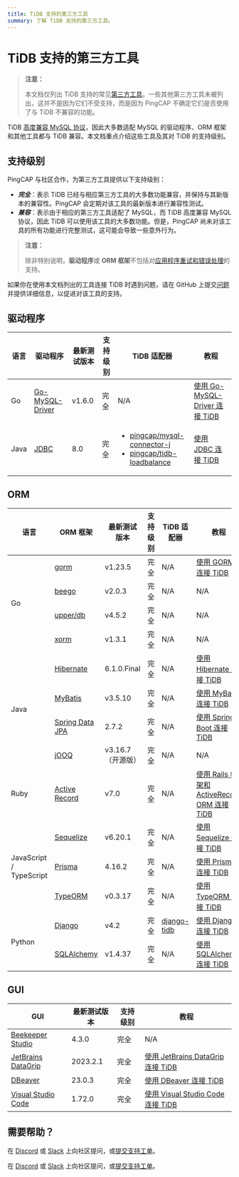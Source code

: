```yaml
---
title: TiDB 支持的第三方工具
summary: 了解 TiDB 支持的第三方工具。
---
```


# TiDB 支持的第三方工具

> **注意：**
>
> 本文档仅列出 TiDB 支持的常见[第三方工具](https://en.wikipedia.org/wiki/Third-party_source)。一些其他第三方工具未被列出，这并不是因为它们不受支持，而是因为 PingCAP 不确定它们是否使用了与 TiDB 不兼容的功能。

TiDB [高度兼容 MySQL 协议](/mysql-compatibility.md)，因此大多数适配 MySQL 的驱动程序、ORM 框架和其他工具都与 TiDB 兼容。本文档重点介绍这些工具及其对 TiDB 的支持级别。

## 支持级别

PingCAP 与社区合作，为第三方工具提供以下支持级别：

- **_完全_**：表示 TiDB 已经与相应第三方工具的大多数功能兼容，并保持与其新版本的兼容性。PingCAP 会定期对该工具的最新版本进行兼容性测试。
- **_兼容_**：表示由于相应的第三方工具适配了 MySQL，而 TiDB 高度兼容 MySQL 协议，因此 TiDB 可以使用该工具的大多数功能。但是，PingCAP 尚未对该工具的所有功能进行完整测试，这可能会导致一些意外行为。

> **注意：**
>
> 除非特别说明，**驱动程序**或 **ORM 框架**不包括对[应用程序重试和错误处理](/develop/dev-guide-transaction-troubleshoot.md#application-retry-and-error-handling)的支持。

如果你在使用本文档列出的工具连接 TiDB 时遇到问题，请在 GitHub 上提交[问题](https://github.com/pingcap/tidb/issues/new?assignees=&labels=type%2Fquestion&template=general-question.md)并提供详细信息，以促进对该工具的支持。

## 驱动程序

<table>
   <thead>
      <tr>
         <th>语言</th>
         <th>驱动程序</th>
         <th>最新测试版本</th>
         <th>支持级别</th>
         <th>TiDB 适配器</th>
         <th>教程</th>
      </tr>
   </thead>
   <tbody>
      <tr>
         <td>Go</td>
         <td><a href="https://github.com/go-sql-driver/mysql" target="_blank" referrerpolicy="no-referrer-when-downgrade">Go-MySQL-Driver</a></td>
         <td>v1.6.0</td>
         <td>完全</td>
         <td>N/A</td>
         <td><a href="/tidb/v8.1/dev-guide-sample-application-golang-sql-driver">使用 Go-MySQL-Driver 连接 TiDB</a></td>
      </tr>
      <tr>
         <td>Java</td>
         <td><a href="https://dev.mysql.com/downloads/connector/j/" target="_blank" referrerpolicy="no-referrer-when-downgrade">JDBC</a></td>
         <td>8.0</td>
         <td>完全</td>
         <td>
            <ul>
               <li><a href="/tidb/v8.1/dev-guide-choose-driver-or-orm#java-drivers" data-href="/tidb/v8.1/dev-guide-choose-driver-or-orm#java-drivers">pingcap/mysql-connector-j</a></li>
               <li><a href="/tidb/v8.1/dev-guide-choose-driver-or-orm#tidb-loadbalance" data-href="/tidb/v8.1/dev-guide-choose-driver-or-orm#tidb-loadbalance">pingcap/tidb-loadbalance</a></li>
            </ul>
         </td>
         <td><a href="/tidb/v8.1/dev-guide-sample-application-java-jdbc">使用 JDBC 连接 TiDB</a></td>
      </tr>
   </tbody>
</table>

## ORM

<table>
   <thead>
      <tr>
         <th>语言</th>
         <th>ORM 框架</th>
         <th>最新测试版本</th>
         <th>支持级别</th>
         <th>TiDB 适配器</th>
         <th>教程</th>
      </tr>
   </thead>
   <tbody>
      <tr>
         <td rowspan="4">Go</td>
         <td><a href="https://github.com/go-gorm/gorm" target="_blank" referrerpolicy="no-referrer-when-downgrade">gorm</a></td>
         <td>v1.23.5</td>
         <td>完全</td>
         <td>N/A</td>
         <td><a href="/tidb/v8.1/dev-guide-sample-application-golang-gorm">使用 GORM 连接 TiDB</a></td>
      </tr>
      <tr>
         <td><a href="https://github.com/beego/beego" target="_blank" referrerpolicy="no-referrer-when-downgrade">beego</a></td>
         <td>v2.0.3</td>
         <td>完全</td>
         <td>N/A</td>
         <td>N/A</td>
      </tr>
      <tr>
         <td><a href="https://github.com/upper/db" target="_blank" referrerpolicy="no-referrer-when-downgrade">upper/db</a></td>
         <td>v4.5.2</td>
         <td>完全</td>
         <td>N/A</td>
         <td>N/A</td>
      </tr>
      <tr>
         <td><a href="https://gitea.com/xorm/xorm" target="_blank" referrerpolicy="no-referrer-when-downgrade">xorm</a></td>
         <td>v1.3.1</td>
         <td>完全</td>
         <td>N/A</td>
         <td>N/A</td>
      </tr>
      <tr>
         <td rowspan="4">Java</td>
         <td><a href="https://hibernate.org/orm/" target="_blank" referrerpolicy="no-referrer-when-downgrade">Hibernate</a></td>
         <td>6.1.0.Final</td>
         <td>完全</td>
         <td>N/A</td>
         <td><a href="/tidb/v8.1/dev-guide-sample-application-java-hibernate">使用 Hibernate 连接 TiDB</a></td>
      </tr>
      <tr>
         <td><a href="https://mybatis.org/mybatis-3/" target="_blank" referrerpolicy="no-referrer-when-downgrade">MyBatis</a></td>
         <td>v3.5.10</td>
         <td>完全</td>
         <td>N/A</td>
         <td><a href="/tidb/v8.1/dev-guide-sample-application-java-mybatis">使用 MyBatis 连接 TiDB</a></td>
      </tr>
      <tr>
         <td><a href="https://spring.io/projects/spring-data-jpa/" target="_blank" referrerpolicy="no-referrer-when-downgrade">Spring Data JPA</a></td>
         <td>2.7.2</td>
         <td>完全</td>
         <td>N/A</td>
         <td><a href="/tidb/v8.1/dev-guide-sample-application-java-spring-boot">使用 Spring Boot 连接 TiDB</a></td>
      </tr>
      <tr>
         <td><a href="https://github.com/jOOQ/jOOQ" target="_blank" referrerpolicy="no-referrer-when-downgrade">jOOQ</a></td>
         <td>v3.16.7（开源版）</td>
         <td>完全</td>
         <td>N/A</td>
         <td>N/A</td>
      </tr>
      <tr>
         <td>Ruby</td>
         <td><a href="https://guides.rubyonrails.org/active_record_basics.html" target="_blank" referrerpolicy="no-referrer-when-downgrade">Active Record</a></td>
         <td>v7.0</td>
         <td>完全</td>
         <td>N/A</td>
         <td><a href="/tidb/v8.1/dev-guide-sample-application-ruby-rails">使用 Rails 框架和 ActiveRecord ORM 连接 TiDB</a></td>
      </tr>
      <tr>
         <td rowspan="3">JavaScript / TypeScript</td>
         <td><a href="https://sequelize.org/" target="_blank" referrerpolicy="no-referrer-when-downgrade">Sequelize</a></td>
         <td>v6.20.1</td>
         <td>完全</td>
         <td>N/A</td>
         <td><a href="/tidb/v8.1/dev-guide-sample-application-nodejs-sequelize">使用 Sequelize 连接 TiDB</a></td>
      </tr>
      <tr>
         <td><a href="https://www.prisma.io/" target="_blank" referrerpolicy="no-referrer-when-downgrade">Prisma</a></td>
         <td>4.16.2</td>
         <td>完全</td>
         <td>N/A</td>
         <td><a href="/tidb/v8.1/dev-guide-sample-application-nodejs-prisma">使用 Prisma 连接 TiDB</a></td>
      </tr>
      <tr>
         <td><a href="https://typeorm.io/" target="_blank" referrerpolicy="no-referrer-when-downgrade">TypeORM</a></td>
         <td>v0.3.17</td>
         <td>完全</td>
         <td>N/A</td>
         <td><a href="/tidb/v8.1/dev-guide-sample-application-nodejs-typeorm">使用 TypeORM 连接 TiDB</a></td>
      </tr>
      <tr>
         <td rowspan="2">Python</td>
         <td><a href="https://pypi.org/project/Django/" target="_blank" referrerpolicy="no-referrer-when-downgrade">Django</a></td>
         <td>v4.2</td>
         <td>完全</td>
         <td><a href="https://github.com/pingcap/django-tidb" target="_blank" referrerpolicy="no-referrer-when-downgrade">django-tidb</a></td>
         <td><a href="/tidb/v8.1/dev-guide-sample-application-python-django">使用 Django 连接 TiDB</a></td>
      </tr>
      <tr>
         <td><a href="https://www.sqlalchemy.org/" target="_blank" referrerpolicy="no-referrer-when-downgrade">SQLAlchemy</a></td>
         <td>v1.4.37</td>
         <td>完全</td>
         <td>N/A</td>
         <td><a href="/tidb/v8.1/dev-guide-sample-application-python-sqlalchemy">使用 SQLAlchemy 连接 TiDB</a></td>
      </tr>
   </tbody>
</table>

## GUI

| GUI                                                       | 最新测试版本 | 支持级别 | 教程                                                                             |
|-----------------------------------------------------------|-----------------------|---------------|--------------------------------------------------------------------------------------|
| [Beekeeper Studio](https://www.beekeeperstudio.io/)       | 4.3.0                 | 完全          | N/A                                                                                  |
| [JetBrains DataGrip](https://www.jetbrains.com/datagrip/) | 2023.2.1              | 完全          | [使用 JetBrains DataGrip 连接 TiDB](/develop/dev-guide-gui-datagrip.md)        |
| [DBeaver](https://dbeaver.io/)                            | 23.0.3                | 完全          | [使用 DBeaver 连接 TiDB](/develop/dev-guide-gui-dbeaver.md)                    |
| [Visual Studio Code](https://code.visualstudio.com/)      | 1.72.0                | 完全          | [使用 Visual Studio Code 连接 TiDB](/develop/dev-guide-gui-vscode-sqltools.md) |

## 需要帮助？

<CustomContent platform="tidb">

在 [Discord](https://discord.gg/DQZ2dy3cuc?utm_source=doc) 或 [Slack](https://slack.tidb.io/invite?team=tidb-community&channel=everyone&ref=pingcap-docs) 上向社区提问，或[提交支持工单](/support.md)。

</CustomContent>

<CustomContent platform="tidb-cloud">

在 [Discord](https://discord.gg/DQZ2dy3cuc?utm_source=doc) 或 [Slack](https://slack.tidb.io/invite?team=tidb-community&channel=everyone&ref=pingcap-docs) 上向社区提问，或[提交支持工单](https://tidb.support.pingcap.com/)。

</CustomContent>

